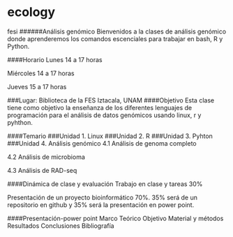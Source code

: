 # ecology
fesi
######Análisis genómico
Bienvenidos a la clases de análisis genómico donde aprenderemos los comandos escenciales para trabajar en bash, R y Python.

####Horario
Lunes 14 a 17 horas

Miércoles 14 a 17 horas

Jueves 15 a 17 horas

###Lugar: Biblioteca de la FES Iztacala, UNAM
####Objetivo
Esta clase tiene como objetivo la enseñanza de los diferentes lenguajes de programación para el análisis de datos genómicos usando linux, r y pyhthon.

####Temario
###Unidad 1. Linux
###Unidad 2. R
###Unidad 3. Pyhton
###Unidad 4. Análisis genómico
4.1 Análisis de genoma completo

4.2 Análisis de microbioma

4.3 Análisis de RAD-seq

####Dinámica de clase y evaluación
Trabajo en clase y tareas 30%

Presentación de un proyecto bioinformático 70%. 35% será de un repositorio en github y 35% será la presentación en power point.

####Presentación-power point
Marco Teórico
Objetivo
Material y métodos
Resultados
Conclusiones
Bibliografía
